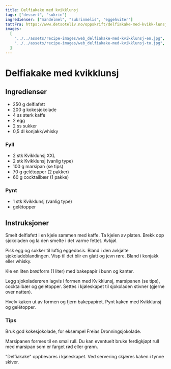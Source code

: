 ```yaml
---
title: Delfiakake med kvikklunsj
tags: ["dessert", "sukrin"]
ingredienser: ["mandelmel", "sukrinmelis", "eggehviter"]
tattFra: https://www.detsoteliv.no/oppskrift/delfiakake-med-kvikk-lunsj
images:
  [
    "../../assets/recipe-images/web_delfiakake-med-kvikklunsj-en.jpg",
    "../../assets/recipe-images/web_delfiakake-med-kvikklunsj-to.jpg",
  ]
---
```


# Delfiakake med kvikklunsj

## Ingredienser

- 250 g delfiafett
- 200 g kokesjokolade
- 4 ss sterk kaffe
- 2 egg
- 2 ss sukker
- 0,5 dl konjakk/whisky

### Fyll

- 2 stk Kvikklunsj XXL
- 2 stk Kvikklunsj (vanlig type)
- 100 g marsipan (se tips)
- 70 g gelétopper (2 pakker)
- 60 g cocktailbær (1 pakke)

### Pynt

- 1 stk Kvikklunsj (vanlig type)
- gelétopper

## Instruksjoner

Smelt delfiafett i en kjele sammen med kaffe. Ta kjelen av platen. Brekk opp sjokoladen og la den smelte i det varme fettet. Avkjøl.

Pisk egg og sukker til luftig eggedosis. Bland i den avkjølte sjokoladeblandingen. Visp til det blir en glatt og jevn røre. Bland i konjakk eller whisky.

Kle en liten brødform (1 liter) med bakepapir i bunn og kanter.

Legg sjokoladerøren lagvis i formen med Kvikklunsj, marsipanen (se tips), cocktailbær og gelétopper. Settes i kjøleskapet til sjokoladen stivner (gjerne over natten).

Hvelv kaken ut av formen og fjern bakepapiret. Pynt kaken med Kvikklunsj og gelétopper.

### Tips

Bruk god kokesjokolade, for eksempel Freias Dronningsjokolade.

Marsipanen formes til en smal rull. Du kan eventuelt bruke ferdigkjøpt rull med marsipan som er farget rød eller grønn.

"Delfiakake" oppbevares i kjøleskapet. Ved servering skjæres kaken i tynne skiver.
